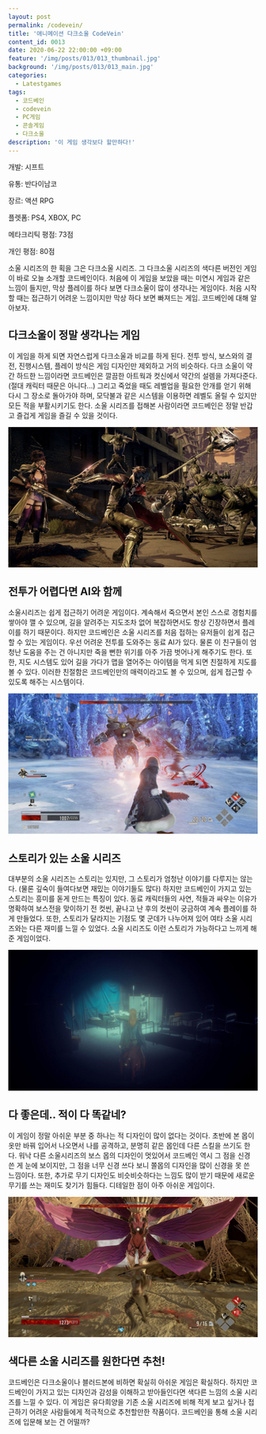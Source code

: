 ```yaml
---
layout: post
permalink: /codevein/
title: '애니메이션 다크소울 CodeVein'
content_id: 0013
date: 2020-06-22 22:00:00 +09:00
feature: '/img/posts/013/013_thumbnail.jpg'
background: '/img/posts/013/013_main.jpg'
categories:
  - Latestgames
tags:
  - 코드베인
  - codevein
  - PC게임
  - 콘솔게임
  - 다크소울
description: '이 게임 생각보다 할만하다!'
---
```


개발: 시프트

유통: 반다이남코

장르: 액션 RPG

플렛폼: PS4, XBOX, PC

메타크리틱 평점: 73점

개인 평점: 80점

소울 시리즈의 한 획을 그은 다크소울 시리즈. 그 다크소울 시리즈의 색다른 버전인 게임이 바로 오늘 소개할 코드베인이다. 처음에 이 게임을 보았을 때는 미연시 게임과 같은 느낌이 들지만, 막상 플레이를 하다 보면 다크소울이 많이 생각나는 게임이다. 처음 시작할 때는 접근하기 어려운 느낌이지만 막상 하다 보면 빠져드는 게임. 코드베인에 대해 알아보자.

## 다크소울이 정말 생각나는 게임 ##

이 게임을 하게 되면 자연스럽게 다크소울과 비교를 하게 된다. 전투 방식, 보스와의 결전, 진행시스템, 플레이 방식은 게임 디자인만 제외하고 거의 비슷하다. 다크 소울이 약간 하드한 느낌이라면 코드베인은 깔끔한 아트웍과 컷신에서 약간의 설렘을 가져다준다.(절대 캐릭터 때문은 아니다...) 그리고 죽었을 때도 레벨업을 필요한 안개를 얻기 위해 다시 그 장소로 돌아가야 하며, 모닥불과 같은 시스템을 이용하면 레벨도 올릴 수 있지만 모든 적을 부활시키기도 한다. 소울 시리즈를 접해본 사람이라면 코드베인은 정말 반갑고 즐겁게 게임을 즐길 수 있을 것이다.

![코드베인 게임 이미지](/img/posts/013/013_1.jpg)

## 전투가 어렵다면 AI와 함께 ##

소울시리즈는 쉽게 접근하기 어려운 게임이다. 계속해서 죽으면서 본인 스스로 경험치를 쌓아야 깰 수 있으며, 길을 알려주는 지도조차 없어 복잡하면서도 항상 긴장하면서 플레이를 하기 때문이다. 하지만 코드베인은 소울 시리즈를 처음 접하는 유저들이 쉽게 접근할 수 있는 게임이다. 우선 어려운 전투를 도와주는 동료 AI가 있다. 물론 이 친구들이 엄청난 도움을 주는 건 아니지만 죽을 뻔한 위기를 아주 가끔 벗어나게 해주기도 한다. 또한, 지도 시스템도 있어 길을 가다가 맵을 열어주는 아이템을 먹게 되면 친절하게 지도를 볼 수 있다. 이러한 친절함은 코드베인만의 매력이라고도 볼 수 있으며, 쉽게 접근할 수 있도록 해주는 시스템이다.

![코드베인 게임 이미지](/img/posts/013/013_2.jpg)

## 스토리가 있는 소울 시리즈 ##

대부분의 소울 시리즈는 스토리는 있지만, 그 스토리가 엄청난 이야기를 다루지는 않는다. (물론 깊숙이 들여다보면 재밌는 이야기들도 많다) 하지만 코드베인이 가지고 있는 스토리는 흥미를 돋게 만드는 특징이 있다. 동료 캐릭터들의 사연, 적들과 싸우는 이유가 명확하여 보스전을 맞이하기 전 컷씬, 끝나고 난 후의 컷씬이 궁금하여 계속 플레이를 하게 만들었다. 또한, 스토리가 달라지는 기점도 몇 군데가 나누어져 있어 여타 소울 시리즈와는 다른 재미를 느낄 수 있었다. 소울 시리즈도 이런 스토리가 가능하다고 느끼게 해준 게임이었다.

![코드베인 게임 이미지](/img/posts/013/013_3.jpg)

## 다 좋은데.. 적이 다 똑같네? ##

이 게임이 정말 아쉬운 부분 중 하나는 적 디자인이 많이 없다는 것이다. 초반에 본 몹이 옷만 바꿔 입어서 나오면서 나를 공격하고, 분명히 같은 몹인데 다른 스킬을 쓰기도 한다. 워낙 다른 소울시리즈의 보스 몹의 디자인이 멋있어서 코드베인 역시 그 점을 신경 쓴 게 눈에 보이지만, 그 점을 너무 신경 쓰다 보니 쫄몹의 디자인을 많이 신경을 못 쓴 느낌이다. 또한, 추가로 무기 디자인도 비슷비슷하다는 느낌도 많이 받기 때문에 새로운 무기를 쓰는 재미도 찾기가 힘들다. 디테일한 점이 아주 아쉬운 게임이다.

![코드베인 게임 이미지](/img/posts/013/013_4.jpg)

## 색다른 소울 시리즈를 원한다면 추천! ##

코드베인은 다크소울이나 블러드본에 비하면 확실히 아쉬운 게임은 확실하다. 하지만 코드베인이 가지고 있는 디자인과 감성을 이해하고 받아들인다면 색다른 느낌의 소울 시리즈를 느낄 수 있다. 이 게임은 유다희양을 기존 소울 시리즈에 비해 적게 보고 싶거나 접근하기 어려운 사람들에게 적극적으로 추천할만한 작품이다. 코드베인을 통해 소울 시리즈에 입문해 보는 건 어떨까?
